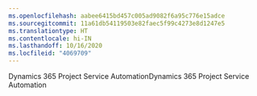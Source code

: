 ```yaml
---
ms.openlocfilehash: aabee6415bd457c005ad9082f6a95c776e15adce
ms.sourcegitcommit: 11a61db54119503e82faec5f99c4273e8d1247e5
ms.translationtype: HT
ms.contentlocale: hi-IN
ms.lasthandoff: 10/16/2020
ms.locfileid: "4069709"
---
```

<span data-ttu-id="daa6c-101">Dynamics 365 Project Service Automation</span><span class="sxs-lookup"><span data-stu-id="daa6c-101">Dynamics 365 Project Service Automation</span></span>
